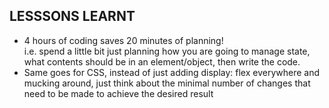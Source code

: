 ## LESSSONS LEARNT

* 4 hours of coding saves 20 minutes of planning! <br> i.e. spend a little bit just planning how you are going to manage state, what contents should be in an element/object, then write the code. 
* Same goes for CSS, instead of just adding display: flex everywhere and mucking around, just think about the minimal number of changes that need to be made to achieve the desired result